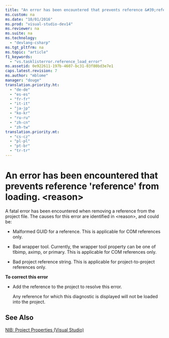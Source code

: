 ```yaml
---
title: "An error has been encountered that prevents reference &#39;reference&#39; from loading. &lt;reason&gt;"
ms.custom: na
ms.date: "10/01/2016"
ms.prod: "visual-studio-dev14"
ms.reviewer: na
ms.suite: na
ms.technology: 
  - "devlang-csharp"
ms.tgt_pltfrm: na
ms.topic: "article"
f1_keywords: 
  - "vs.tasklisterror.reference_load_error"
ms.assetid: 0e922611-197b-4607-bc31-03f80bd3e7e1
caps.latest.revision: 7
ms.author: "mblome"
manager: "douge"
translation.priority.ht: 
  - "de-de"
  - "es-es"
  - "fr-fr"
  - "it-it"
  - "ja-jp"
  - "ko-kr"
  - "ru-ru"
  - "zh-cn"
  - "zh-tw"
translation.priority.mt: 
  - "cs-cz"
  - "pl-pl"
  - "pt-br"
  - "tr-tr"
---
```

# An error has been encountered that prevents reference &#39;reference&#39; from loading. &lt;reason&gt;
A fatal error has been encountered when removing a reference from the project file. The causes for this error are identified in \<reason>, and could be:  
  
-   Malformed GUID for a reference. This is applicable for COM references only.  
  
-   Bad wrapper tool. Currently, the wrapper tool property can be one of tlbimp, aximp, or primary. This is applicable for COM references only.  
  
-   Bad project reference string. This is applicable for project-to-project references only.  
  
 **To correct this error**  
  
-   Add the reference to the project to resolve this error.  
  
     Any reference for which this diagnostic is displayed will not be loaded into the project.  
  
## See Also  
 [NIB: Project Properties (Visual Studio)](http://msdn.microsoft.com/eb4c97ed-f667-4850-98d0-6e2a4d21bbca)